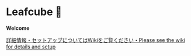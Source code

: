 # Leafcube 🍡
**Welcome**

[詳細情報・セットアップについてはWikiをご覧ください・Please see the wiki for details and setup](https://github.com/forestrharumaki/Leafcube/wiki)